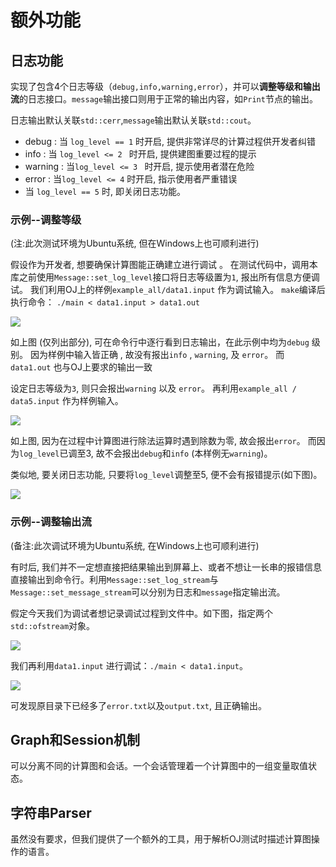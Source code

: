 # 额外功能

## 日志功能

实现了包含4个日志等级（```debug,info,warning,error```），并可以**调整等级和输出流**的日志接口。```message```输出接口则用于正常的输出内容，如```Print```节点的输出。

日志输出默认关联```std::cerr```,```message```输出默认关联```std::cout```。

+ debug : 当 ```log_level == 1``` 时开启, 提供非常详尽的计算过程供开发者纠错 
+ info : 当 ```log_level <= 2 ``` 时开启, 提供建图重要过程的提示
+ warning : 当```log_level <= 3 ``` 时开启, 提示使用者潜在危险
+ error : 当```log_level <= 4``` 时开启, 指示使用者严重错误
+ 当 ```log_level == 5``` 时, 即关闭日志功能。


### 示例--调整等级
(注:此次测试环境为Ubuntu系统, 但在Windows上也可顺利进行)

假设作为开发者, 想要确保计算图能正确建立进行调试 。 
在测试代码中，调用本库之前使用```Message::set_log_level```接口将日志等级置为```1```, 报出所有信息方便调试。
我们利用OJ上的样例```example_all/data1.input``` 作为调试输入。
```make```编译后执行命令：
 ```./main < data1.input > data1.out```

![](Picture_test/test1.jpg)

如上图 (仅列出部分), 可在命令行中逐行看到日志输出，在此示例中均为```debug``` 级别。
因为样例中输入皆正确 , 故没有报出```info``` , ```warning```, 及 ```error```。
而 ```data1.out``` 也与OJ上要求的输出一致

设定日志等级为```3```, 则只会报出```warning``` 以及 ```error```。
再利用```example_all / data5.input``` 作为样例输入。

![](Picture_test/test2.jpg)

如上图, 因为在过程中计算图进行除法运算时遇到除数为零, 故会报出```error```。
而因为```log_level```已调至3, 故不会报出```debug```和```info``` (本样例无```warning```)。

类似地, 要关闭日志功能, 只要将```log_level```调整至5, 便不会有报错提示(如下图)。

![](Picture_test/test3.jpg)


### 示例--调整输出流
(备注:此次调试环境为Ubuntu系统, 在Windows上也可顺利进行)

有时后, 我们并不一定想直接把结果输出到屏幕上、或者不想让一长串的报错信息直接输出到命令行。利用```Message::set_log_stream```与```Message::set_message_stream```可以分别为日志和```message```指定输出流。

假定今天我们为调试者想记录调试过程到文件中。如下图，指定两个```std::ofstream```对象。

![](Picture_test/stream.jpg)

我们再利用```data1.input``` 进行调试：```./main < data1.input```。

![](Picture_test/stream_result.jpg)

可发现原目录下已经多了```error.txt```以及```output.txt```, 且正确输出。

## Graph和Session机制

可以分离不同的计算图和会话。一个会话管理着一个计算图中的一组变量取值状态。

## 字符串Parser

虽然没有要求，但我们提供了一个额外的工具，用于解析OJ测试时描述计算图操作的语言。
